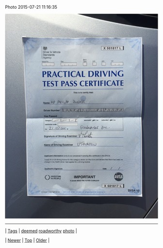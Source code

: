 <!--
title: Photo 2015-07-21 11
date: 2020-06-28T15:27:00.086Z
tags: deemed, roadworthy, photo
-->


Photo 2015-07-21 11:16:35

![](124655161352-0.jpg)

<!--BOTTOM-POST-NAVIGATION-->
---

| [Tags](tags.md) | [deemed](tag-deemed.md) [roadworthy](tag-roadworthy.md) [photo](tag-photo.md) |

| [Newer](124530427299.md) | [Top](index.md) | [Older](124655255762.md) |